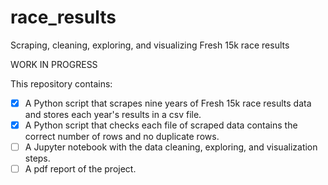 # race_results
Scraping, cleaning, exploring, and visualizing Fresh 15k race results

WORK IN PROGRESS

This repository contains:
- [X] A Python script that scrapes nine years of Fresh 15k race results data and stores each year's results in a csv file.
- [X] A Python script that checks each file of scraped data contains the correct number of rows and no duplicate rows.
- [ ] A Jupyter notebook with the data cleaning, exploring, and visualization steps.
- [ ] A pdf report of the project.
